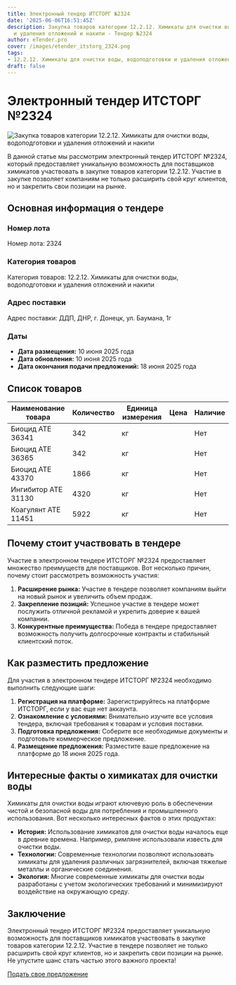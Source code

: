 ```yaml
---
title: Электронный тендер ИТСТОРГ №2324
date: '2025-06-06T16:51:45Z'
description: Закупка товаров категории 12.2.12. Химикаты для очистки воды, водоподготовки
  и удаления отложений и накипи - Тендер №2324
author: eTender.pro
cover: /images/etender_itstorg_2324.png
tags:
- 12.2.12. Химикаты для очистки воды, водоподготовки и удаления отложений и накипи
draft: false
---
```

# Электронный тендер ИТСТОРГ №2324

![Закупка товаров категории 12.2.12. Химикаты для очистки воды, водоподготовки и удаления отложений и накипи](/images/etender_itstorg_2324.png)

В данной статье мы рассмотрим электронный тендер ИТСТОРГ №2324, который предоставляет уникальную возможность для поставщиков химикатов участвовать в закупке товаров категории 12.2.12. Участие в закупке позволяет компаниям не только расширить свой круг клиентов, но и закрепить свои позиции на рынке.

## Основная информация о тендере

### Номер лота
Номер лота: 2324

### Категория товаров
Категория товаров: 12.2.12. Химикаты для очистки воды, водоподготовки и удаления отложений и накипи

### Адрес поставки
Адрес поставки: ДДП, ДНР, г. Донецк, ул. Баумана, 1г

### Даты
- **Дата размещения:** 10 июня 2025 года
- **Дата обновления:** 10 июня 2025 года
- **Дата окончания подачи предложений:** 18 июня 2025 года

## Список товаров

| Наименование товара | Количество | Единица измерения | Цена | Наличие |
|----------------------|------------|--------------------|-------|----------|
| Биоцид АТЕ 36341     | 342        | кг                 |       | Нет      |
| Биоцид АТЕ 36365     | 342        | кг                 |       | Нет      |
| Биоцид АТЕ 43370     | 1866       | кг                 |       | Нет      |
| Ингибитор АТЕ 31130  | 4320       | кг                 |       | Нет      |
| Коагулянт АТЕ 11451  | 5922       | кг                 |       | Нет      |

## Почему стоит участвовать в тендере

Участие в электронном тендере ИТСТОРГ №2324 предоставляет множество преимуществ для поставщиков. Вот несколько причин, почему стоит рассмотреть возможность участия:

1. **Расширение рынка:** Участие в тендере позволяет компаниям выйти на новый рынок и увеличить объем продаж.
2. **Закрепление позиций:** Успешное участие в тендере может послужить отличной рекламой и укрепить доверие к вашей компании.
3. **Конкурентные преимущества:** Победа в тендере предоставляет возможность получить долгосрочные контракты и стабильный клиентский поток.

## Как разместить предложение

Для участия в электронном тендере ИТСТОРГ №2324 необходимо выполнить следующие шаги:

1. **Регистрация на платформе:** Зарегистрируйтесь на платформе ИТСТОРГ, если у вас еще нет аккаунта.
2. **Ознакомление с условиями:** Внимательно изучите все условия тендера, включая требования к товарам и условия поставки.
3. **Подготовка предложения:** Соберите все необходимые документы и подготовьте коммерческое предложение.
4. **Размещение предложения:** Разместите ваше предложение на платформе до 18 июня 2025 года.

## Интересные факты о химикатах для очистки воды

Химикаты для очистки воды играют ключевую роль в обеспечении чистой и безопасной воды для потребления и промышленного использования. Вот несколько интересных фактов о этих продуктах:

- **История:** Использование химикатов для очистки воды началось еще в древние времена. Например, римляне использовали известь для очистки воды.
- **Технологии:** Современные технологии позволяют использовать химикаты для удаления различных загрязнителей, включая тяжелые металлы и органические соединения.
- **Экология:** Многие современные химикаты для очистки воды разработаны с учетом экологических требований и минимизируют воздействие на окружающую среду.

## Заключение

Электронный тендер ИТСТОРГ №2324 предоставляет уникальную возможность для поставщиков химикатов участвовать в закупке товаров категории 12.2.12. Участие в тендере позволяет не только расширить свой круг клиентов, но и закрепить свои позиции на рынке. Не упустите шанс стать частью этого важного проекта!

[Подать свое предложение](https://itstorg.ru/tender-2324?utm_source=etender)